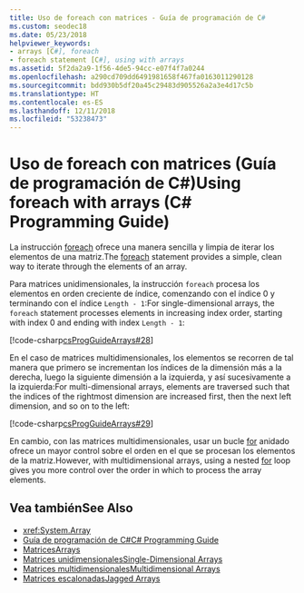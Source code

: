 ```yaml
---
title: Uso de foreach con matrices - Guía de programación de C#
ms.custom: seodec18
ms.date: 05/23/2018
helpviewer_keywords:
- arrays [C#], foreach
- foreach statement [C#], using with arrays
ms.assetid: 5f2da2a9-1f56-4de5-94cc-e07f4f7a0244
ms.openlocfilehash: a290cd709dd6491981658f467fa0163011290128
ms.sourcegitcommit: bdd930b5df20a45c29483d905526a2a3e4d17c5b
ms.translationtype: HT
ms.contentlocale: es-ES
ms.lasthandoff: 12/11/2018
ms.locfileid: "53238473"
---
```

# <a name="using-foreach-with-arrays-c-programming-guide"></a><span data-ttu-id="9d525-102">Uso de foreach con matrices (Guía de programación de C#)</span><span class="sxs-lookup"><span data-stu-id="9d525-102">Using foreach with arrays (C# Programming Guide)</span></span>

<span data-ttu-id="9d525-103">La instrucción [foreach](../../language-reference/keywords/foreach-in.md) ofrece una manera sencilla y limpia de iterar los elementos de una matriz.</span><span class="sxs-lookup"><span data-stu-id="9d525-103">The [foreach](../../language-reference/keywords/foreach-in.md) statement provides a simple, clean way to iterate through the elements of an array.</span></span>

<span data-ttu-id="9d525-104">Para matrices unidimensionales, la instrucción `foreach` procesa los elementos en orden creciente de índice, comenzando con el índice 0 y terminando con el índice `Length - 1`:</span><span class="sxs-lookup"><span data-stu-id="9d525-104">For single-dimensional arrays, the `foreach` statement processes elements in increasing index order, starting with index 0 and ending with index `Length - 1`:</span></span>

[!code-csharp[csProgGuideArrays#28](./codesnippet/CSharp/using-foreach-with-arrays_1.cs)]

<span data-ttu-id="9d525-105">En el caso de matrices multidimensionales, los elementos se recorren de tal manera que primero se incrementan los índices de la dimensión más a la derecha, luego la siguiente dimensión a la izquierda, y así sucesivamente a la izquierda:</span><span class="sxs-lookup"><span data-stu-id="9d525-105">For multi-dimensional arrays, elements are traversed such that the indices of the rightmost dimension are increased first, then the next left dimension, and so on to the left:</span></span>

[!code-csharp[csProgGuideArrays#29](./codesnippet/CSharp/using-foreach-with-arrays_2.cs)]

<span data-ttu-id="9d525-106">En cambio, con las matrices multidimensionales, usar un bucle [for](../../language-reference/keywords/for.md) anidado ofrece un mayor control sobre el orden en el que se procesan los elementos de la matriz.</span><span class="sxs-lookup"><span data-stu-id="9d525-106">However, with multidimensional arrays, using a nested [for](../../language-reference/keywords/for.md) loop gives you more control over the order in which to process the array elements.</span></span>

## <a name="see-also"></a><span data-ttu-id="9d525-107">Vea también</span><span class="sxs-lookup"><span data-stu-id="9d525-107">See Also</span></span>

- <xref:System.Array>  
- [<span data-ttu-id="9d525-108">Guía de programación de C#</span><span class="sxs-lookup"><span data-stu-id="9d525-108">C# Programming Guide</span></span>](../index.md)  
- [<span data-ttu-id="9d525-109">Matrices</span><span class="sxs-lookup"><span data-stu-id="9d525-109">Arrays</span></span>](index.md)  
- [<span data-ttu-id="9d525-110">Matrices unidimensionales</span><span class="sxs-lookup"><span data-stu-id="9d525-110">Single-Dimensional Arrays</span></span>](single-dimensional-arrays.md)  
- [<span data-ttu-id="9d525-111">Matrices multidimensionales</span><span class="sxs-lookup"><span data-stu-id="9d525-111">Multidimensional Arrays</span></span>](multidimensional-arrays.md)  
- [<span data-ttu-id="9d525-112">Matrices escalonadas</span><span class="sxs-lookup"><span data-stu-id="9d525-112">Jagged Arrays</span></span>](jagged-arrays.md)
